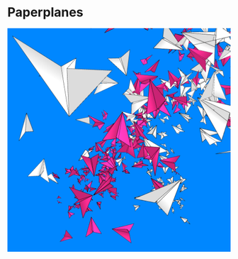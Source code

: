 Paperplanes
===========

![sample frame](https://raw.githubusercontent.com/cdax/paperplanes/master/sample.png)